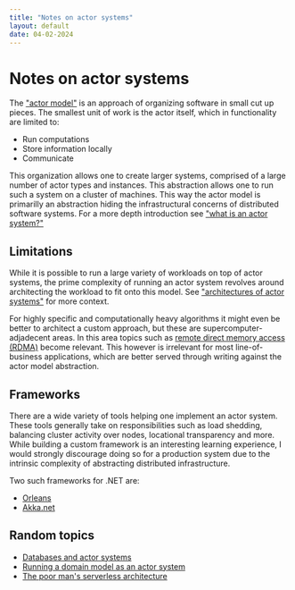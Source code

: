 ```yaml
---
title: "Notes on actor systems"
layout: default
date: 04-02-2024
---
```


# Notes on actor systems
The ["actor model"](https://en.wikipedia.org/wiki/Actor_model) is an approach of organizing software in small cut up pieces. The smallest unit of work is the actor itself, which in functionality are limited to:
- Run computations
- Store information locally
- Communicate

This organization allows one to create larger systems, comprised of a large number of actor types and instances. This abstraction allows one to run such a system on a cluster of machines. This way the actor model is primarilly an abstraction hiding the infrastructural concerns of distributed software systems. For a more depth introduction see ["what is an actor system?"](/notes/software/actors/what-is-an-actor-system)

## Limitations
While it is possible to run a large variety of workloads on top of actor systems, the prime complexity of running an actor system revolves around architecting the workload to fit onto this model. See ["architectures of actor systems"](/notes/software/actors/architectures-of-actor-systems) for more context.

For highly specific and computationally heavy algorithms it might even be better to architect a custom approach, but these are supercomputer-adjadecent areas. In this area topics such as [remote direct memory access (RDMA)](https://en.wikipedia.org/wiki/Remote_direct_memory_access) become relevant. This however is irrelevant for most line-of-business applications, which are better served through writing against the actor model abstraction.

## Frameworks
There are a wide variety of tools helping one implement an actor system. These tools generally take on responsibilities such as load shedding, balancing cluster activity over nodes, locational transparency and more. While building a custom framework is an interesting learning experience, I would strongly discourage doing so for a production system due to the intrinsic complexity of abstracting distributed infrastructure.

Two such frameworks for .NET are:
- [Orleans](https://learn.microsoft.com/en-us/dotnet/orleans/)
- [Akka.net](https://getakka.net/)

## Random topics
- [Databases and actor systems](/notes/software/actors/databases-and-actor-systems)
- [Running a domain model as an actor system](/notes/software/actors/running-a-domain-model-as-an-actor-system)
- [The poor man's serverless architecture](/notes/software/actors/the-poor-mans-serverless-architecture)